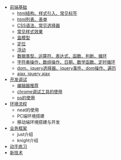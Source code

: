 * [前端基础](fe-base/index.md)
	* [html结构、样式引入、常见标签](fe-base/html1.md)
	* [html列表、表单](fe-base/html2.md)
	* [CSS语法、常见选择器](fe-base/css1.md)
	* [常见样式效果](fe-base/css2.md)
	* [盒模型](fe-base/css3.md)
	* [定位](fe-base/css4.md)
	* [浮动](fe-base/css5.md)
	* [数据类型、运算符、表达式、函数、判断、循环](fe-base/js1.md)
	* [字符串操作，数组操作、日期、数学函数、定时循环](fe-base/js2.md)
	* [dom、jquery选择器、jquery事件、dom操作、遍历](fe-base/js3.md)
	* [ajax, jquery ajax](fe-base/js4.md)
* [开发调试](dev-debug/index.md)
	* [编辑器推荐](dev-debug/编辑器推荐.md)
	* [chrome调试工具的使用](dev-debug/chrome调试工具的使用.md)
	* [ps的使用](dev-debug/ps的使用.md)
* [环境流程](env-flow/index.md)
	* neat的使用
	* PC端环境搭建
	* 移动端环境搭建与开发
* [业务框架](biz-frame/index.md)
	* just介绍
	* knight介绍
* [动手练习]()
* [新技术]()


